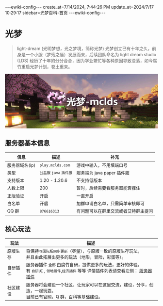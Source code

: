 ---ewiki-config---
create_at=7/14/2024, 7:44:26 PM
update_at=2024/7/17 10:29:17
sidebar=光梦百科-首页
---ewiki-config---








 

# 光梦

> light-dream (光明梦想，光之梦境，简称光梦)
> 光梦创立已有十年之久，前身是一个小服（梦殇之殛）发展而来，后续团队命名为 light dream studio (LDS)
> 经历了十年的分分合合，因为学业繁忙等各种原因导致没落，如今腐竹重启光梦计划，卷土重来。

![img](/assets/cover-faster.png)   

## 服务器基本信息  

|信息|描述|补充| 
| -------------- | ------------------------ | ------------------------------------ |
| 服务器域名(ip) | `play.mclds.com`         | 游戏中输入，不用填端口号             |
| 类型           | `公益服` `java` `插件服` | 服务端为 java paper 插件服           |
| 支持版本       | 1.20 - 1.20.6            | 不支持低版本                         |
| 人数上限       | 200                      | 暂时，后续需要看服务器能否撑住       |
| 正版验证       | 开启                     | 一直开启                             |
| 白名单         | 开启                     | 加群申请白名单，只需简单审核即可     |
| QQ 群          | `876616313`              | 有问题可以在群里交流或者艾特群主提问 |

## 核心玩法

|玩法 | 描述|
|---|---|
|原版生存 | 将保持`与国际版同步更新`（尽量），与原版一致的原版生存玩法，<br/>并且由此拓展出更多的玩法（地形，冒险，彩蛋等）。 |
|自研插件 | 服务器插件 `全部` 由腐竹自研，提供更多的玩法，更好的体验。 <br/> 有 `自研UI` , `领地插件`,`经济插件` 等等 详情插件列表请查看左侧： [服务器插件](./服务器插件/1_丰富UI界面.md) |
|社区建设 | 服务器将会建设一个社区，让玩家可以在这里交流，建设，分享，创造，一起玩耍。 <br/>目前已有官网，Q 群，百科等基础建设。 |
 